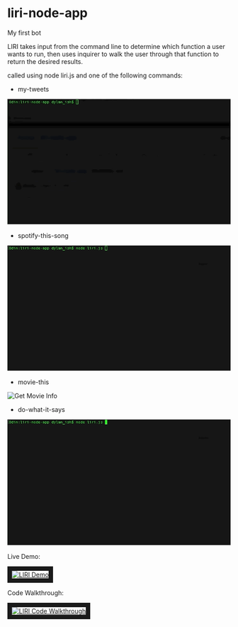 # liri-node-app
My first bot

LIRI takes input from the command line to determine which function a user wants to run, then uses inquirer to walk the user through that function to return the desired results.

called using node liri.js and one of the following commands:
- my-tweets

![Get Tweets](/demo-gifs/call-tweets.gif)
- spotify-this-song

![Check Spotify](/demo-gifs/call-spotify.gif)
- movie-this

![Get Movie Info](/demo-gifs/call-movie.gif)
- do-what-it-says

![Get Command From File](/demo-gifs/call-text.gif)

Live Demo:

<a href="http://www.youtube.com/watch?feature=player_embedded&v=XfLck-LdYcg
" target="_blank"><img src="http://img.youtube.com/vi/XfLck-LdYcg/0.jpg" 
alt="LIRI Demo" width="300" height="180" border="10" /></a>

Code Walkthrough:

<a href="http://www.youtube.com/watch?feature=player_embedded&v=JwFwQR2xckA
" target="_blank"><img src="http://img.youtube.com/vi/JwFwQR2xckA/0.jpg" 
alt="LIRI Code Walkthrough" width="300" height="180" border="10" /></a>
